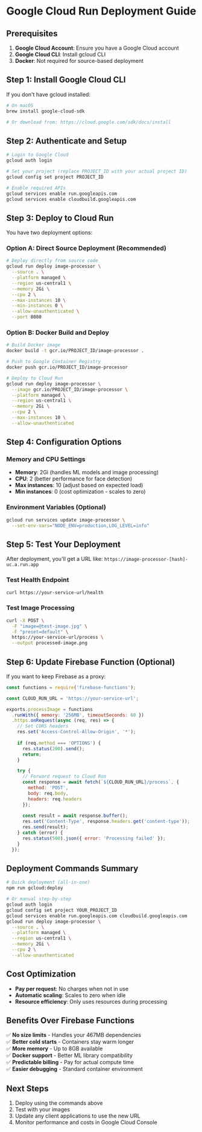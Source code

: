 # Google Cloud Run Deployment Guide

## Prerequisites

1. **Google Cloud Account**: Ensure you have a Google Cloud account
2. **Google Cloud CLI**: Install gcloud CLI
3. **Docker**: Not required for source-based deployment

## Step 1: Install Google Cloud CLI

If you don't have gcloud installed:

```bash
# On macOS
brew install google-cloud-sdk

# Or download from: https://cloud.google.com/sdk/docs/install
```

## Step 2: Authenticate and Setup

```bash
# Login to Google Cloud
gcloud auth login

# Set your project (replace PROJECT_ID with your actual project ID)
gcloud config set project PROJECT_ID

# Enable required APIs
gcloud services enable run.googleapis.com
gcloud services enable cloudbuild.googleapis.com
```

## Step 3: Deploy to Cloud Run

You have two deployment options:

### Option A: Direct Source Deployment (Recommended)

```bash
# Deploy directly from source code
gcloud run deploy image-processor \
  --source . \
  --platform managed \
  --region us-central1 \
  --memory 2Gi \
  --cpu 2 \
  --max-instances 10 \
  --min-instances 0 \
  --allow-unauthenticated \
  --port 8080
```

### Option B: Docker Build and Deploy

```bash
# Build Docker image
docker build -t gcr.io/PROJECT_ID/image-processor .

# Push to Google Container Registry
docker push gcr.io/PROJECT_ID/image-processor

# Deploy to Cloud Run
gcloud run deploy image-processor \
  --image gcr.io/PROJECT_ID/image-processor \
  --platform managed \
  --region us-central1 \
  --memory 2Gi \
  --cpu 2 \
  --max-instances 10 \
  --allow-unauthenticated
```

## Step 4: Configuration Options

### Memory and CPU Settings
- **Memory**: 2Gi (handles ML models and image processing)
- **CPU**: 2 (better performance for face detection)
- **Max instances**: 10 (adjust based on expected load)
- **Min instances**: 0 (cost optimization - scales to zero)

### Environment Variables (Optional)
```bash
gcloud run services update image-processor \
  --set-env-vars="NODE_ENV=production,LOG_LEVEL=info"
```

## Step 5: Test Your Deployment

After deployment, you'll get a URL like:
`https://image-processor-[hash]-uc.a.run.app`

### Test Health Endpoint
```bash
curl https://your-service-url/health
```

### Test Image Processing
```bash
curl -X POST \
  -F "image=@test-image.jpg" \
  -F "preset=default" \
  https://your-service-url/process \
  --output processed-image.png
```

## Step 6: Update Firebase Function (Optional)

If you want to keep Firebase as a proxy:

```javascript
const functions = require('firebase-functions');

const CLOUD_RUN_URL = 'https://your-service-url';

exports.processImage = functions
  .runWith({ memory: '256MB', timeoutSeconds: 60 })
  .https.onRequest(async (req, res) => {
    // Set CORS headers
    res.set('Access-Control-Allow-Origin', '*');
    
    if (req.method === 'OPTIONS') {
      res.status(200).send();
      return;
    }

    try {
      // Forward request to Cloud Run
      const response = await fetch(`${CLOUD_RUN_URL}/process`, {
        method: 'POST',
        body: req.body,
        headers: req.headers
      });
      
      const result = await response.buffer();
      res.set('Content-Type', response.headers.get('content-type'));
      res.send(result);
    } catch (error) {
      res.status(500).json({ error: 'Processing failed' });
    }
  });
```

## Deployment Commands Summary

```bash
# Quick deployment (all-in-one)
npm run gcloud:deploy

# Or manual step-by-step
gcloud auth login
gcloud config set project YOUR_PROJECT_ID
gcloud services enable run.googleapis.com cloudbuild.googleapis.com
gcloud run deploy image-processor \
  --source . \
  --platform managed \
  --region us-central1 \
  --memory 2Gi \
  --cpu 2 \
  --allow-unauthenticated
```

## Cost Optimization

- **Pay per request**: No charges when not in use
- **Automatic scaling**: Scales to zero when idle
- **Resource efficiency**: Only uses resources during processing

## Benefits Over Firebase Functions

✅ **No size limits** - Handles your 467MB dependencies  
✅ **Better cold starts** - Containers stay warm longer  
✅ **More memory** - Up to 8GB available  
✅ **Docker support** - Better ML library compatibility  
✅ **Predictable billing** - Pay for actual compute time  
✅ **Easier debugging** - Standard container environment  

## Next Steps

1. Deploy using the commands above
2. Test with your images
3. Update any client applications to use the new URL
4. Monitor performance and costs in Google Cloud Console 